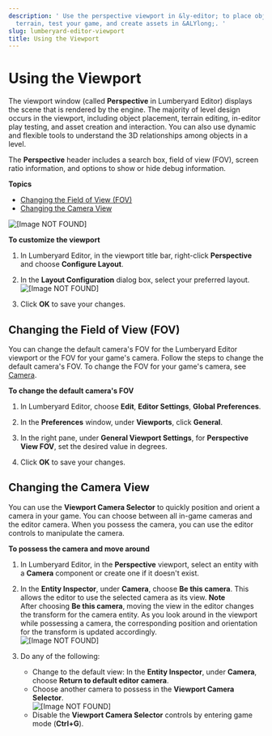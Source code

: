 ```yaml
---
description: ' Use the perspective viewport in &ly-editor; to place objects, edit
  terrain, test your game, and create assets in &ALYlong;. '
slug: lumberyard-editor-viewport
title: Using the Viewport
---
```

# Using the Viewport<a name="lumberyard-editor-viewport"></a>

The viewport window \(called **Perspective** in Lumberyard Editor\) displays the scene that is rendered by the engine\. The majority of level design occurs in the viewport, including object placement, terrain editing, in\-editor play testing, and asset creation and interaction\. You can also use dynamic and flexible tools to understand the 3D relationships among objects in a level\.

The **Perspective** header includes a search box, field of view \(FOV\), screen ratio information, and options to show or hide debug information\. 

**Topics**
+ [Changing the Field of View \(FOV\)](#lumberyard-editor-viewport-view)
+ [Changing the Camera View](#lumberyard-editor-viewport-camera)

![\[Image NOT FOUND\]](/images/userguide/lumberyard-editor-viewport.png)

**To customize the viewport**

1. In Lumberyard Editor, in the viewport title bar, right\-click **Perspective** and choose **Configure Layout**\.

1. In the **Layout Configuration** dialog box, select your preferred layout\.  
![\[Image NOT FOUND\]](/images/userguide/cinematics-cameras-focus-layout-configuration.png)

1. Click **OK** to save your changes\.

## Changing the Field of View \(FOV\)<a name="lumberyard-editor-viewport-view"></a>

You can change the default camera's FOV for the Lumberyard Editor viewport or the FOV for your game's camera\. Follow the steps to change the default camera's FOV\. To change the FOV for your game's camera, see [Camera](component-camera.md)\.

**To change the default camera's FOV**

1. In Lumberyard Editor, choose **Edit**, **Editor Settings**, **Global Preferences**\.

1. In the **Preferences** window, under **Viewports**, click **General**\.

1. In the right pane, under **General Viewport Settings**, for **Perspective View FOV**, set the desired value in degrees\.

1. Click **OK** to save your changes\.

## Changing the Camera View<a name="lumberyard-editor-viewport-camera"></a>

You can use the **Viewport Camera Selector** to quickly position and orient a camera in your game\. You can choose between all in\-game cameras and the editor camera\. When you possess the camera, you can use the editor controls to manipulate the camera\.

**To possess the camera and move around**

1. In Lumberyard Editor, in the **Perspective** viewport, select an entity with a **Camera** component or create one if it doesn't exist\.

1. In the **Entity Inspector**, under **Camera**, choose **Be this camera**\. This allows the editor to use the selected camera as its view\.
**Note**  
After choosing **Be this camera**, moving the view in the editor changes the transform for the camera entity\. As you look around in the viewport while possessing a camera, the corresponding position and orientation for the transform is updated accordingly\.  
![\[Image NOT FOUND\]](/images/userguide/camera-selector-be-camera.png)

1. Do any of the following:
   + Change to the default view: In the **Entity Inspector**, under **Camera**, choose **Return to default editor camera**\.
   + Choose another camera to possess in the **Viewport Camera Selector**\.  
![\[Image NOT FOUND\]](/images/userguide/camera-selector-camera-options.png)
   + Disable the **Viewport Camera Selector** controls by entering game mode \(**Ctrl\+G**\)\.